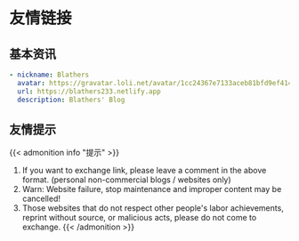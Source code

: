 # 友情链接


## 基本资讯

```yaml
- nickname: Blathers
  avatar: https://gravatar.loli.net/avatar/1cc24367e7133aceb81bfd9ef41481cd?s=240&d=mp
  url: https://blathers233.netlify.app
  description: Blathers' Blog
```



## 友情提示

{{< admonition info "提示" >}}
1. If you want to exchange link, please leave a comment in the above format. (personal non-commercial blogs / websites only)
2. Warn: Website failure, stop maintenance and improper content may be cancelled!
3. Those websites that do not respect other people's labor achievements, reprint without source, or malicious acts, please do not come to exchange.
{{< /admonition >}}

